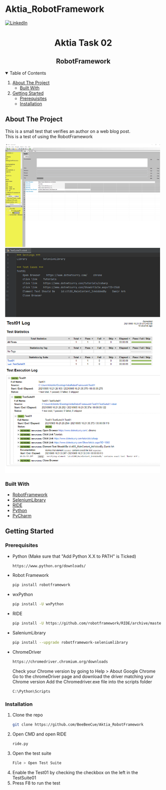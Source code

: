 # Aktia_RobotFramework
<!-- PROJECT SHIELDS -->
<!--
*** I'm using markdown "reference style" links for readability.
*** Reference links are enclosed in brackets [ ] instead of parentheses ( ).
*** See the bottom of this document for the declaration of the reference variables
*** for contributors-url, forks-url, etc. This is an optional, concise syntax you may use.
*** https://www.markdownguide.org/basic-syntax/#reference-style-links
-->
[![LinkedIn][linkedin-shield]][linkedin-url]


  <h1 align="center">Aktia Task 02</h1>
  <h2 align="center">RobotFramework</h2>


<!-- TABLE OF CONTENTS -->
<details open="open">
  <summary>Table of Contents</summary>
  <ol>
    <li>
      <a href="#about-the-project">About The Project</a>
      <ul>
        <li><a href="#built-with">Built With</a></li>
      </ul>
    </li>
    <li>
      <a href="#getting-started">Getting Started</a>
      <ul>
        <li><a href="#prerequisites">Prerequisites</a></li>
        <li><a href="#installation">Installation</a></li>
      </ul>
    </li>
   </ol>
</details>



<!-- ABOUT THE PROJECT -->
## About The Project


This is a small test that verifies an author on a web blog post.
</br>
This is a test of using the RobotFramework


<img src="images/ride.png" width="500">
<img src="images/robotFile.png" width="500">
<img src="images/logFile.png" width="500">



### Built With

* [RobotFramework](https://robotframework.org/)
* [SeleniumLibrary](https://www.selenium.dev/)
* [RIDE](https://github.com/robotframework/RIDE)
* [Python](https://www.python.org/downloads/)
* [PyCharm](https://www.jetbrains.com/pycharm/)



<!-- GETTING STARTED -->
## Getting Started


### Prerequisites

* Python (Make sure that "Add Python X.X to PATH" is Ticked)
  ```sh
  https://www.python.org/downloads/
  ```
* Robot Framework
  ```sh
  pip install robotframework
  ```
* wxPython
  ```sh
  pip install -U wxPython
  ```
* RIDE
  ```sh
  pip install -U https://github.com/robotframework/RIDE/archive/master.zip
  ```
* SaleniumLibrary
  ```sh
  pip install --upgrade robotframework-seleniumlibrary
  ```
* ChromeDriver
  ```sh
  https://chromedriver.chromium.org/downloads
  ```
  Check your Chrome version by going to Help > About Google Chrome
  Go to the chromeDriver page and download the driver matching your Chrome version
  Add the Chromedriver.exe file into the scripts folder 
  ```sh
  C:\Python\Scripts
  ```
  
  
  
  
  

  
  
  
  

### Installation

1. Clone the repo
   ```sh
   git clone https://github.com/BeeBeeCue/Aktia_RobotFramework
   ```
2. Open CMD and open RIDE
   ```sh
   ride.py
   ```
3. Open the test suite
   ```sh
   File > Open Test Suite
   ```
4. Enable the Test01 by checking the checkbox on the left in the TestSuite01
5. Press F8 to run the test
   
   
   
 
   








<!-- MARKDOWN LINKS & IMAGES -->
<!-- https://www.markdownguide.org/basic-syntax/#reference-style-links -->
[contributors-shield]: https://img.shields.io/github/contributors/othneildrew/Best-README-Template.svg?style=for-the-badge
[contributors-url]: https://github.com/othneildrew/Best-README-Template/graphs/contributors
[forks-shield]: https://img.shields.io/github/forks/othneildrew/Best-README-Template.svg?style=for-the-badge
[forks-url]: https://github.com/othneildrew/Best-README-Template/network/members
[stars-shield]: https://img.shields.io/github/stars/othneildrew/Best-README-Template.svg?style=for-the-badge
[stars-url]: https://github.com/othneildrew/Best-README-Template/stargazers
[issues-shield]: https://img.shields.io/github/issues/othneildrew/Best-README-Template.svg?style=for-the-badge
[issues-url]: https://github.com/othneildrew/Best-README-Template/issues
[license-shield]: https://img.shields.io/github/license/othneildrew/Best-README-Template.svg?style=for-the-badge
[license-url]: https://github.com/othneildrew/Best-README-Template/blob/master/LICENSE.txt
[linkedin-shield]: https://img.shields.io/badge/-LinkedIn-black.svg?style=for-the-badge&logo=linkedin&colorB=555
[linkedin-url]: https://www.linkedin.com/in/k-knutsen/
[ride-screenshot]: images/ride.png
[robot-screenshot]: images/robotFile.png
[log-screenshot]: images/logFile.png
